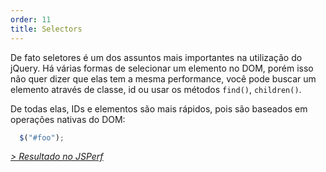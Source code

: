 ```yaml
---
order: 11
title: Selectors
---
```


De fato seletores é um dos assuntos mais importantes na utilização do jQuery. Há várias formas de selecionar um elemento no DOM, porém isso não quer dizer que elas tem a mesma performance, você pode buscar um elemento através de classe, id ou usar os métodos `find()`, `children()`.

De todas elas, IDs e elementos são mais rápidos, pois são baseados em operações nativas do DOM:

```js
  $("#foo");
```

*[> Resultado no JSPerf](http://jsperf.com/browser-diet-jquery-selectors)*